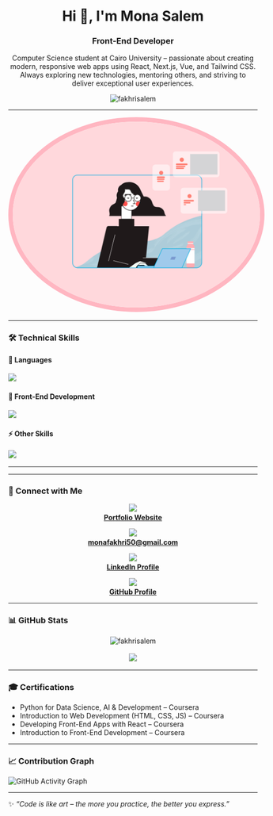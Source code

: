 
<h1 align="center">Hi 👋, I'm Mona  Salem</h1>
<h3 align="center">Front-End Developer </h3>

<p align="center">
   Computer Science student at Cairo University – passionate about creating modern, responsive web apps using React, Next.js, Vue, and Tailwind CSS.  
   Always exploring new technologies, mentoring others, and striving to deliver exceptional user experiences.  
</p>

<p align="center">
  <img src="https://komarev.com/ghpvc/?username=fakhrisalem&label=Profile%20views&color=0e75b6&style=flat" alt="fakhrisalem" />
</p>

---
<p align="center">
  <kbd>
    <img src="https://raw.githubusercontent.com/fakhrisalem/fakhrisalem/main/about.gif" width="500"style="border: 9px solid #FFB6C1; border-radius: 50%;"  >
  </kbd>
</p>

---

### 🛠️ Technical Skills  

#### 🚀 Languages  
<p align="left">
  <img src="https://skillicons.dev/icons?i=python,cpp,r,ts,js,prolog" />
</p>

#### 🎨 Front-End Development  
<p align="left">
  <img src="https://skillicons.dev/icons?i=react,next,vue,tailwind,sass,bootstrap,html,css" />
</p>

#### ⚡ Other Skills  
<p align="left">
  <img src="https://skillicons.dev/icons?i=git,github,figma,linux" />
</p>

---
---
### 🔗 Connect with Me  

<p align="center">
  <a href="https://fakhrisalem.github.io/Portfolio-Web/" target="_blank">
    <img src="https://img.icons8.com/color/48/000000/domain.png"/><br>
    <b>Portfolio Website</b>
  </a>
</p>

<p align="center">
  <a href="mailto:monafakhri50@gmail.com">
    <img src="https://img.icons8.com/color/48/000000/gmail.png"/><br>
    <b>monafakhri50@gmail.com</b>
  </a>
</p>

<p align="center">
  <a href="https://www.linkedin.com/in/mona-fakhri-998191262" target="_blank">
    <img src="https://img.icons8.com/color/48/000000/linkedin.png"/><br>
    <b>LinkedIn Profile</b>
  </a>
</p>

<p align="center">
  <a href="https://github.com/fakhrisalem" target="_blank">
    <img src="https://img.icons8.com/ios-glyphs/48/000000/github.png"/><br>
    <b>GitHub Profile</b>
  </a>
</p>




---





### 📊 GitHub Stats
<p align="center">
<img src="https://github-readme-stats.vercel.app/api?username=fakhrisalem&show_icons=true&theme=tokyonight" alt="fakhrisalem" />
  <br><br>
<img src="https://github-readme-stats.vercel.app/api/top-langs/?username=fakhrisalem&layout=compact&theme=tokyonight" />
</p>

---

### 🎓 Certifications
- Python for Data Science, AI & Development – Coursera  
- Introduction to Web Development (HTML, CSS, JS) – Coursera  
- Developing Front-End Apps with React – Coursera  
- Introduction to Front-End Development – Coursera  

---

### 📈 Contribution Graph
![GitHub Activity Graph](https://github-readme-activity-graph.vercel.app/graph?username=fakhrisalem&theme=tokyo-night)

---

✨ *“Code is like art – the more you practice, the better you express.”*  


